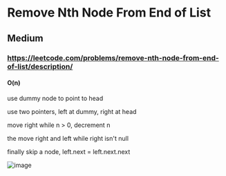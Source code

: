 # Remove Nth Node From End of List
## Medium
### https://leetcode.com/problems/remove-nth-node-from-end-of-list/description/
#### O(n)


use dummy node to point to head  

use two pointers, left at dummy, right at head  

move right while n > 0, decrement n  

the move right and left while right isn't null  

finally skip a node, left.next = left.next.next  

![image](https://github.com/user-attachments/assets/619e7679-2dfe-4272-b3f3-799bf4b8cf99)
